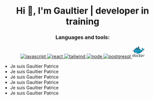 <h1 align="center">Hi 👋, I'm Gaultier | developer in training </h1>

<h3 align="center">Languages and tools:</h3>
<p align="center">
    <a href="https://developer.mozilla.org/en-US/docs/Web/JavaScript" target="_blank" rel="noreferrer"> 
        <img src="https://user-images.githubusercontent.com/25181517/117447155-6a868a00-af3d-11eb-9cfe-245df15c9f3f.png" alt="javascript" width="40" height="40"/> 
    </a>
    <a href="https://react.dev" target="_blank" rel="noreferrer"> 
        <img src="https://user-images.githubusercontent.com/25181517/183897015-94a058a6-b86e-4e42-a37f-bf92061753e5.png" alt="react" width="40" height="40"/> 
    </a>
    <a href="https://tailwindcss.com/" target="_blank" rel="noreferrer"> 
    <img src="https://user-images.githubusercontent.com/25181517/202896760-337261ed-ee92-4979-84c4-d4b829c7355d.png" alt="tailwind" width="40" height="40"/> 
    </a>
    <a href="https://nodejs.org/" target="_blank" rel="noreferrer"> 
    <img src="https://user-images.githubusercontent.com/25181517/183568594-85e280a7-0d7e-4d1a-9028-c8c2209e073c.png" alt="node" width="40" height="40"/> 
    </a>
    <a href="https://www.postgresql.org/" target="_blank" rel="noreferrer"> 
    <img src="https://user-images.githubusercontent.com/25181517/117208740-bfb78400-adf5-11eb-97bb-09072b6bedfc.png" alt="postgresql" width="40" height="40"/> 
    </a>
    <a href="https://www.docker.com/" target="_blank" rel="noreferrer"> 
    <img src="https://raw.githubusercontent.com/devicons/devicon/master/icons/docker/docker-original-wordmark.svg" alt="docker" width="40" height="40"/> 
    </a>
    <ul>
        <li>Je suis Gaultier Patrice</li>
        <li>Je suis Gaultier Patrice</li>
        <li>Je suis Gaultier Patrice</li>
        <li>Je suis Gaultier Patrice</li>
        <li>Je suis Gaultier Patrice</li>
        <li>Je suis Gaultier Patrice</li>
    </ul>
    

    

<!--
**gaultierpatrice/gaultierpatrice** is a ✨ _special_ ✨ repository because its `README.md` (this file) appears on your GitHub profile.

Here are some ideas to get you started:

- 🔭 I’m currently working on ...
- 🌱 I’m currently learning ...
- 👯 I’m looking to collaborate on ...
- 🤔 I’m looking for help with ...
- 💬 Ask me about ...
- 📫 How to reach me: ...
- 😄 Pronouns: ...
- ⚡ Fun fact: ...
-->
